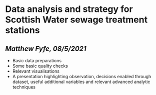 # Data analysis and strategy for Scottish Water sewage treatment stations
## _Matthew Fyfe, 08/5/2021_

- Basic data preparations
- Some basic quality checks
- Relevant visualisations
- A presentation highlighting observation, decisions enabled through dataset, useful additional variables and relevant
advanced analytic techniques